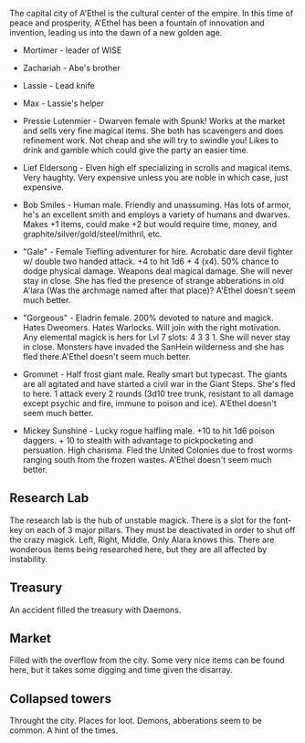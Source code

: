 The capital city of A'Ethel is the cultural center of the empire. In this time of peace and prosperity, A'Ethel has been a fountain of innovation and invention, leading us into the dawn of a new golden age.

* Mortimer - leader of WISE
* Zachariah - Abe's brother
* Lassie - Lead knife
* Max - Lassie's helper

* Pressie Lutenmier - Dwarven female with Spunk! Works at the market and sells very fine magical items. She both has scavengers and does refinement work. Not cheap and she will try to swindle you! Likes to drink and gamble which could give the party an easier time.
* Lief Eldersong - Elven high elf specializing in scrolls and magical items. Very haughty. Very expensive unless you are noble in which case, just expensive.
* Bob Smiles - Human male. Friendly and unassuming.  Has lots of armor, he's an excellent smith and employs a variety of humans and dwarves. Makes +1 items, could make +2 but would require time, money, and graphite/silver/gold/steel/mithril, etc.
* "Gale" - Female Tiefling adventurer for hire. Acrobatic dare devil fighter w/ double two handed attack. +4 to hit 1d6 + 4 (x4). 50% chance to dodge physical damage. Weapons deal magical damage. She will never stay in close. She has fled the presence of strange abberations in old A'lara (Was the archmage named after that place)? A'Ethel doesn't seem much better.
* "Gorgeous" - Eladrin female. 200% devoted to nature and magick. Hates Dweomers. Hates Warlocks. Will join with the right motivation.  Any elemental magick is hers for Lvl 7 slots: 4  3  3  1. She will never stay in close. Monsters have invaded the SanHein wilderness and she has fled there.A'Ethel doesn't seem much better.
* Grommet - Half frost giant male. Really smart but typecast. The giants are all agitated and have started a civil war in the Giant Steps.  She's fled to here. 1 attack every 2 rounds (3d10 tree trunk, resistant to all damage except psychic and fire, immune to poison and ice). A'Ethel doesn't seem much better.
* Mickey Sunshine - Lucky rogue halfling male. +10 to hit 1d6 poison daggers. + 10 to stealth with advantage to pickpocketing and persuation. High charisma. Fled the United Colonies due to frost worms ranging south from the frozen wastes. A'Ethel doesn't seem much better.

## Research Lab
The research lab is the hub of unstable magick.  There is a slot for the font-key on each  of 3 major pillars.  They must be deactivated in order to shut off the crazy magick.  Left, Right, Middle.  Only Alara knows this.  There are wonderous items being researched here, but they are all affected by instability.

## Treasury
An accident filled the treasury with Daemons.

## Market
Filled with the overflow from the city. Some very nice items can be found here, but it takes some digging and time given the disarray.

## Collapsed towers
Throught the city. Places for loot.  Demons, abberations seem to be common.  A hint of the times.